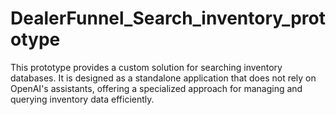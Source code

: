 # DealerFunnel_Search_inventory_prototype
This prototype provides a custom solution for searching inventory databases. It is designed as a standalone application that does not rely on OpenAI's assistants, offering a specialized approach for managing and querying inventory data efficiently.
